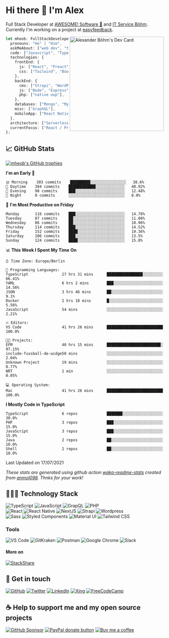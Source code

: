 # Hi there 👋 I'm Alex

Full Stack Developer at [AWESOME! Software 🚀](https://awesome-software.de/) and [IT Service Böhm](https://www.its-boehm.de).\
Currently I'm working on a project at [easyfeedback](https://easy-feedback.de/).

<!-- <img align='right' src="https://media.giphy.com/media/M9gbBd9nbDrOTu1Mqx/giphy.gif" width="300"> -->
<a href="https://app.daily.dev/mheob"><img align="right" src="https://api.daily.dev/devcards/ca64438f7f9f43d1829dfb36006f4089.png?r=qri" width="300" alt="Alexander Böhm's Dev Card"/></a>

```ts
let mheob: FullStackDeveloper = {
  pronouns: "He" | "Him",
  askMeAbout: ["web dev", "tech", "soccer", "open source"],
  code: ["Javascript", "Typescript", "PHP"],
  technologies: {
    frontEnd: {
      js: ["React", "Preact", "NextJS"],
      css: ["Tailwind", "Bootstrap", "Styled-Components"],
    },
    backEnd: {
      cms: ["Strapi", "WordPress", "Craft CMS"],
      js: ["Node", "Express"],
      php: ["native oop"],
    },
    databases: ["Mongo", "MySql", "SQLite"],
    misc: ["GraphQL"],
    mobileApp: ["React Native"],
  },
  architecture: ["Serverless", "PWA", "SPA"],
  currentFocus: ["React / Preact", "open source"],
};
```

## 📈 GitHub Stats

[![mheob's GitHub trophies](https://github-profile-trophy.vercel.app/?username=mheob&theme=nord&column=6&row=1&margin-w=15)](https://github.com/mheob)

<!--START_SECTION:waka-->
**I'm an Early 🐤** 

```text
🌞 Morning    303 commits    █████████░░░░░░░░░░░░░░░░   38.6% 
🌆 Daytime    384 commits    ████████████░░░░░░░░░░░░░   48.92% 
🌃 Evening    98 commits     ███░░░░░░░░░░░░░░░░░░░░░░   12.48% 
🌙 Night      0 commits      ░░░░░░░░░░░░░░░░░░░░░░░░░   0.0%

```
📅 **I'm Most Productive on Friday** 

```text
Monday       116 commits    ███░░░░░░░░░░░░░░░░░░░░░░   14.78% 
Tuesday      87 commits     ██░░░░░░░░░░░░░░░░░░░░░░░   11.08% 
Wednesday    86 commits     ██░░░░░░░░░░░░░░░░░░░░░░░   10.96% 
Thursday     114 commits    ███░░░░░░░░░░░░░░░░░░░░░░   14.52% 
Friday       152 commits    ████░░░░░░░░░░░░░░░░░░░░░   19.36% 
Saturday     106 commits    ███░░░░░░░░░░░░░░░░░░░░░░   13.5% 
Sunday       124 commits    ████░░░░░░░░░░░░░░░░░░░░░   15.8%

```


📊 **This Week I Spent My Time On** 

```text
⌚︎ Time Zone: Europe/Berlin

💬 Programming Languages: 
TypeScript               27 hrs 31 mins      ████████████████░░░░░░░░░   66.41% 
YAML                     6 hrs 2 mins        ███░░░░░░░░░░░░░░░░░░░░░░   14.56% 
JSON                     3 hrs 46 mins       ██░░░░░░░░░░░░░░░░░░░░░░░   9.1% 
Docker                   2 hrs 18 mins       █░░░░░░░░░░░░░░░░░░░░░░░░   5.56% 
JavaScript               54 mins             ░░░░░░░░░░░░░░░░░░░░░░░░░   2.21%

🔥 Editors: 
VS Code                  41 hrs 26 mins      █████████████████████████   100.0%

🐱‍💻 Projects: 
EFM                      40 hrs 15 mins      ████████████████████████░   97.15% 
include-fussball-de-widge50 mins             ░░░░░░░░░░░░░░░░░░░░░░░░░   2.04% 
Unknown Project          19 mins             ░░░░░░░░░░░░░░░░░░░░░░░░░   0.77% 
NRT                      1 min               ░░░░░░░░░░░░░░░░░░░░░░░░░   0.05%

💻 Operating System: 
Mac                      41 hrs 26 mins      █████████████████████████   100.0%

```

**I Mostly Code in TypeScript** 

```text
TypeScript               6 repos             ███████░░░░░░░░░░░░░░░░░░   30.0% 
PHP                      3 repos             ███░░░░░░░░░░░░░░░░░░░░░░   15.0% 
JavaScript               3 repos             ███░░░░░░░░░░░░░░░░░░░░░░   15.0% 
Java                     2 repos             ██░░░░░░░░░░░░░░░░░░░░░░░   10.0% 
Shell                    2 repos             ██░░░░░░░░░░░░░░░░░░░░░░░   10.0%

```



 Last Updated on 17/07/2021
<!--END_SECTION:waka-->

_These stats are generated using github action [waka-readme-stats](https://github.com/marketplace/actions/profile-readme-development-stats) created from [anmol098](https://github.com/anmol098). Thnks for your work!_

## 🧑🏽‍💻 Technology Stack

![TypeScript](https://img.shields.io/badge/TypeScript-007ACC.svg?&style=for-the-badge&logo=typescript&logoColor=white)
![JavaScript](https://img.shields.io/badge/JavaScript-F7DF1E.svg?&style=for-the-badge&logo=javascript&logoColor=black)
![GrapQL](https://img.shields.io/badge/GrapQL-e10098?style=for-the-badge&logo=graphql&logoColor=white)
![PHP](https://img.shields.io/badge/php-777BB4.svg?&style=for-the-badge&logo=php&logoColor=white)\
![React](https://img.shields.io/badge/React-20232a.svg?&style=for-the-badge&logo=react&logoColor=%2361DAFB)
![React Native](https://img.shields.io/badge/React_Native-20232a.svg?&style=for-the-badge&logo=react&logoColor=%2361DAFB)
![NextJS](https://img.shields.io/badge/NextJs-000000?style=for-the-badge&logo=next.js&logoColor=white)
![Strapi](https://img.shields.io/badge/Strapi-2f2e8b?style=for-the-badge&logo=strapi&logoColor=white)
![Wordpress](https://img.shields.io/badge/Wordpress-21759b?style=for-the-badge&logo=wordpress&logoColor=white)\
![Sass](https://img.shields.io/badge/Sass-CC6699.svg?&style=for-the-badge&logo=sass&logoColor=white)
![Styled Components](https://img.shields.io/badge/Styled_Components-db7093?style=for-the-badge&logo=styled-components&logoColor=white)
![Material UI](https://img.shields.io/badge/Material_UI-0081CB?style=for-the-badge&logo=material-ui&logoColor=white)
![Tailwind CSS](https://img.shields.io/badge/TailwindCSS-38B2AC.svg?&style=for-the-badge&logo=tailwind-css&logoColor=white)

### Tools

![VS Code](https://img.shields.io/badge/VS_Code-007ACC.svg?&style=for-the-badge&logo=visual-studio-code&logoColor=white)
![GitKraken](https://img.shields.io/badge/GitKraken-179287.svg?&style=for-the-badge&logo=gitkraken&logoColor=white)
![Postman](https://img.shields.io/badge/Postman-FF6C37.svg?&style=for-the-badge&logo=postman&logoColor=white)
![Google Chrome](https://img.shields.io/badge/Google_Chrome-4285F4.svg?&style=for-the-badge&logo=google-chrome&logoColor=white)
![Slack](https://img.shields.io/badge/Slack-4A154B.svg?&style=for-the-badge&logo=slack&logoColor=white)

#### More on

[![StackShare](https://img.shields.io/badge/StackShare-008ff9.svg?style=for-the-badge&logo=stackshare&logoColor=white)](https://stackshare.io/mheob/general)

## 💬 Get in touch

[![GitHub](https://img.shields.io/badge/github-100000.svg?&style=for-the-badge&logo=github&logoColor=white)](https://github.com/mheob)
[![Twitter](https://img.shields.io/badge/twitter-1da1f2.svg?&style=for-the-badge&logo=twitter&logoColor=white)](https://twitter.com/mheob_a)
[![LinkedIn](https://img.shields.io/badge/LinkedIn-0077b5.svg?style=for-the-badge&logo=linkedin&logoColor=white)](https://www.linkedin.com/in/itsb)
[![Xing](https://img.shields.io/badge/Xing-006567.svg?style=for-the-badge&logo=xing&logoColor=white)](https://www.xing.com/profile/Alexander_Boehm64)
[![FreeCodeCamp](https://img.shields.io/badge/FreeCodeCamp-0a0b23.svg?style=for-the-badge&logo=freecodecamp&logoColor=white)](https://www.freecodecamp.org/mheob)

## ☕️ Help to support me and my open source projects

[![GitHub Sponsor](https://img.shields.io/badge/Sponsor-%23100000.svg?&style=for-the-badge&logo=github&logoColor=white)](https://github.com/sponsors/mheob)
[![PayPal donate button](https://img.shields.io/badge/paypal-%2300457C.svg?&style=for-the-badge&logo=paypal&logoColor=white)](https://www.paypal.me/mheob)
[![Buy me a coffee](https://img.shields.io/badge/Buy%20me%20a%20coffee-ff813f.svg?style=for-the-badge&logo=buy%20me%20a%20coffee&logoColor=white)](https://www.buymeacoffee.com/mheob)
